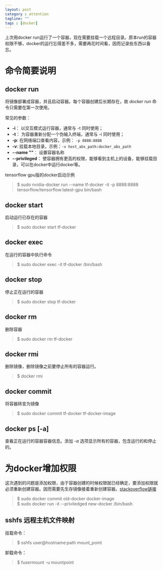 ```yaml
---
layout: post
category : attention
tagline: ""
tags : [docker]
---
```


上次用docker run运行了一个容器，现在需要挂载一个远程目录。原本run的容器权限不够，docker的运行忘得差不多，需要再花时间看，因而记录些东西以备忘。

# 命令简要说明
## docker run
将镜像部署成容器，并且启动容器。每个容器创建后长期存在，故 *docker run* 命令只需要在第一次使用。

常见的参数：

* **-i**：   以交互模式运行容器，通常与 -t 同时使用；
* **-t**： 为容器重新分配一个伪输入终端，通常与 -i 同时使用；
* **-p**: 在网络端口查看内容，示例： `-p 8888:8888`
* **-v**: 挂载本地目录，示例：`-v host_abs_path:docker_abs_path`
* **--name ""**： 设置容器名称
* **--privileged**： 使容器拥有更高的权限，能够看到主机上的设备，能够挂载目录，可以在docker中运行docker等。

tensorflow gpu版的docker启动示例

> $ sudo nvidia-docker run --name tf-docker -it -p 8888:8888 tensorflow/tensorflow:latest-gpu  bin/bash


## docker start 
启动运行已存在的容器

> $ sudo docker start tf-docker  



## docker exec 
在运行的容器中执行命令

>$ sudo docker exec -it tf-docker /bin/bash



## docker stop
停止正在运行的容器

> $ sudo docker stop tf-docker

## docker rm 
删除容器

>$ sudo docker rm tf-docker


## docker rmi 
删除镜像，删除镜像之前要停止所有的容器运行。

>$ docker rmi <image-id>


## docker commit
将容器转变为镜像

>$ sudo docker commit tf-docker tf-docker-image


## docker ps [-a]
查看正在运行的容器容器信息。添加 *-a* 选项显示所有的容器，包含运行的和停止的。


# 为docker增加权限

这次遇到的问题是添加权限，由于容器创建的时候权限就已经确定，要添加权限就必须重新创建容器。因而需要先生存镜像接着重新创建容器。[stackoverflow链接](https://stackoverflow.com/questions/32361244/docker-start-privileged)  

>$ sudo docker commit old-docker docker-image    
>$ sudo docker run -it --priviledged new-docker /bin/bash  


## sshfs 远程主机文件映射

挂载命令：
>$ sshfs user@hostname:path mount_point

卸载命令：
>$ fusermount  -u  mountpoint